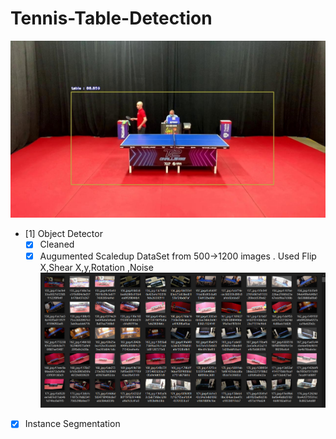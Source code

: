 # Tennis-Table-Detection



![Fine Tuned YOLOV3](https://github.com/ap1690/tennis-table/blob/master/src/14-detected.jpg)

- [1] Object Detector
    -[X] Cleaned 
    -[X] Augumented Scaledup DataSet from 500->1200 images . Used Flip X,Shear X,y,Rotation ,Noise
    ![Augumented Data](https://github.com/ap1690/tennis-table/blob/master/src/aug_train.png)
    
- [X] Instance Segmentation
